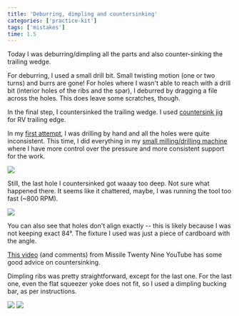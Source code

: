 ```yaml
---
title: 'Deburring, dimpling and countersinking'
categories: ['practice-kit']
tags: ['mistakes']
time: 1.5
---
```


Today I was deburring/dimpling all the parts and also counter-sinking the trailing wedge.

<!-- more -->

For deburring, I used a small drill bit. Small twisting motion (one or two turns) and burrs are gone! For holes where I wasn't able to reach with a drill bit (interior holes of the ribs and the spar), I deburred by dragging a file across the holes. This does leave some scratches, though.

In the final step, I countersinked the trailing wedge. I used [countersink jig](https://www.cleavelandtool.com/products/countersink-jig-for-rv-trailing-edge-wedge) for RV trailing edge.

In my [first attempt](../2022-03-10-practice-kit-lessons), I was drilling by hand and all the holes were quite inconsistent. This time, I did everything in my [small milling/drilling machine](https://www.harborfreight.com/two-speed-variable-bench-mill-drill-machine-44991.html) where I have more control over the pressure and more consistent support for the work.

![](0-okay-holes.jpeg)

<Mistake />

Still, the last hole I countersinked got waaay too deep. Not sure what happened there. It seems like it chattered, maybe, I was running the tool too fast (~800 RPM).

![](1-hole-too-large.jpeg)

You can also see that holes don't align exactly -- this is likely because I was not keeping exact 84°. The fixture I used was just a piece of cardboard with the angle.

[This video](https://www.youtube.com/watch?v=7K6SUD-lmWI) (and comments) from Missile Twenty Nine YouTube has some good advice on countersinking.

Dimpling ribs was pretty straightforward, except for the last one. For the last one, even the flat squeezer yoke does not fit, so I used a dimpling bucking bar, as per instructions.

![](2-dimpling-setup.jpeg)
![](3-dimpling-bucking-bar.jpeg)
